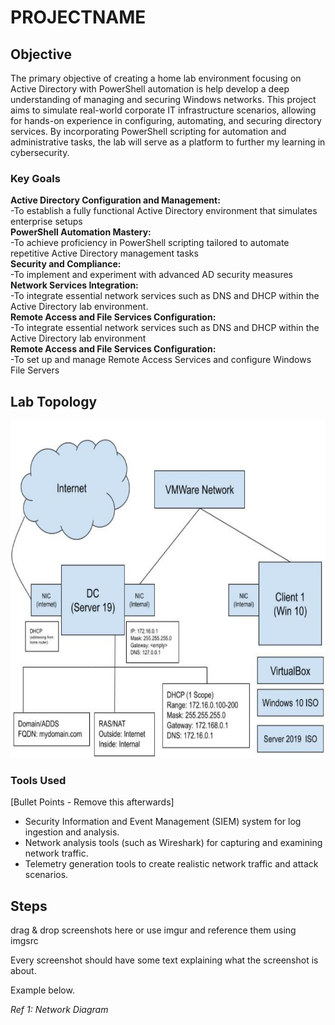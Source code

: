 # PROJECTNAME

## Objective

The primary objective of creating a home lab environment focusing on Active Directory with PowerShell automation is help develop a deep understanding of managing and securing Windows networks.  This project aims to simulate real-world corporate IT infrastructure scenarios, allowing for hands-on experience in configuring, automating, and securing directory services. By incorporating PowerShell scripting for automation and administrative tasks, the lab will serve as a platform to further my learning in cybersecurity.

### Key Goals

<strong>Active Directory Configuration and Management:</strong>
<br>-To establish a fully functional Active Directory environment that simulates enterprise setups 
<br><strong>PowerShell Automation Mastery:</strong>
<br>-To achieve proficiency in PowerShell scripting tailored to automate repetitive Active Directory management tasks
<br><strong>Security and Compliance:</strong>
<br>-To implement and experiment with advanced AD security measures 
<br><strong>Network Services Integration:</strong>
<br>-To integrate essential network services such as DNS and DHCP within the Active Directory lab environment.
<br><strong>Remote Access and File Services Configuration:</strong>
<br>-To integrate essential network services such as DNS and DHCP within the Active Directory lab environment
<br><strong>Remote Access and File Services Configuration:</strong>
<br>-To set up and manage Remote Access Services and configure Windows File Servers

## Lab Topology

<img src="https://github.com/ndean06/AD-with-PS-Lab/blob/main/adps-images/adps-ref1.png" alt="Alt text for image" width="720" height="540">

### Tools Used
[Bullet Points - Remove this afterwards]

- Security Information and Event Management (SIEM) system for log ingestion and analysis.
- Network analysis tools (such as Wireshark) for capturing and examining network traffic.
- Telemetry generation tools to create realistic network traffic and attack scenarios.

## Steps
drag & drop screenshots here or use imgur and reference them using imgsrc

Every screenshot should have some text explaining what the screenshot is about.

Example below.

*Ref 1: Network Diagram*
